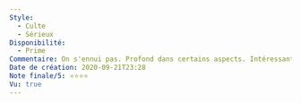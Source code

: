 ```yaml
---
Style:
  - Culte
  - Sérieux
Disponibilité:
  - Prime
Commentaire: On s'ennui pas. Profond dans certains aspects. Intéressant. Rythme très curieux mais on perd pas le fil.
Date de création: 2020-09-21T23:28
Note finale/5: ⭐⭐⭐⭐
Vu: true
---
```

